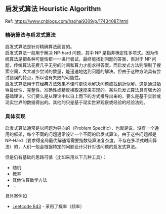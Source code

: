 ## 启发式算法 Heuristic Algorithm
Ref: https://www.cnblogs.com/haohai9309/p/17434087.html  

### 精确算法与启发式算法
启发式算法是针对精确算法而言的。  
启发式算法一般用于解决 NP-hard 问题，其中 NP 是指非确定性多项式。因为传统算法是把各种可能性都一一进行尝试，最终能找到问题的答案，但对于 NP 问题，传统算法花费几乎无穷的时间和算力才能求得答案。而启发式方法则限制了搜索空间，大大减少尝试的数量，能迅速地达到问题的解决。但由于这种方法具有尝试错误的特点，所以也有失败的可能性。  
启发式算法用于在经典方法效果不佳时更快地解决问题或找到近似解。这是通过牺牲最优性、完整性、准确性或精度换取速度来实现的。某些启发式算法具有强大的基础理论，它们要么是从理论中以自上而下的方式推导出来的，要么是基于实验或现实世界的数据得出的。其他的只是基于现实世界观察或经验的经验法则。  

### 具体实现
启发式算法通常是以问题为导向的（Problem Specific），也就是说，没有一个通用的框架，每个不同的问题通常设计一个不同的启发式算法，由于这些问题都是 NP-Hard（要求得全局最优解通常需要指数级算法复杂度，不存在多项式时间算法）的，人们一般会根据特定的问题设计只针对该问题的启发式算法。  

但是仍有基础的思路可循（比如采用以下几种工具）：
* 随机
* 概率
* 其他估算数学方法
* ...

具体案例如
* [Leetcode 843](../Leetcode%20Practices/algorithms/hard/843%20Guess%20the%20Word.py) - 采用了概率（频率）
